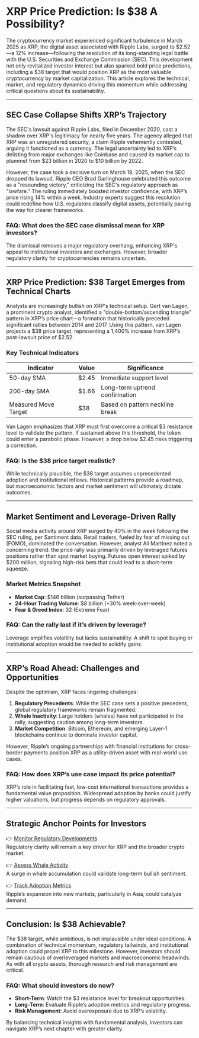 # XRP Price Prediction: Is $38 A Possibility?

The cryptocurrency market experienced significant turbulence in March 2025 as XRP, the digital asset associated with Ripple Labs, surged to $2.52—a 12% increase—following the resolution of its long-standing legal battle with the U.S. Securities and Exchange Commission (SEC). This development not only revitalized investor interest but also sparked bold price predictions, including a $38 target that would position XRP as the most valuable cryptocurrency by market capitalization. This article explores the technical, market, and regulatory dynamics driving this momentum while addressing critical questions about its sustainability.

---

## SEC Case Collapse Shifts XRP’s Trajectory

The SEC's lawsuit against Ripple Labs, filed in December 2020, cast a shadow over XRP's legitimacy for nearly five years. The agency alleged that XRP was an unregistered security, a claim Ripple vehemently contested, arguing it functioned as a currency. The legal uncertainty led to XRP’s delisting from major exchanges like Coinbase and caused its market cap to plummet from $23 billion in 2020 to $10 billion by 2022.

However, the case took a decisive turn on March 19, 2025, when the SEC dropped its lawsuit. Ripple CEO Brad Garlinghouse celebrated this outcome as a "resounding victory," criticizing the SEC's regulatory approach as "lawfare." The ruling immediately boosted investor confidence, with XRP’s price rising 14% within a week. Industry experts suggest this resolution could redefine how U.S. regulators classify digital assets, potentially paving the way for clearer frameworks.

### FAQ: What does the SEC case dismissal mean for XRP investors?
The dismissal removes a major regulatory overhang, enhancing XRP's appeal to institutional investors and exchanges. However, broader regulatory clarity for cryptocurrencies remains uncertain.

---

## XRP Price Prediction: $38 Target Emerges from Technical Charts

Analysts are increasingly bullish on XRP's technical setup. Gert van Lagen, a prominent crypto analyst, identified a "double-bottom/ascending triangle" pattern in XRP’s price chart—a formation that historically preceded significant rallies between 2014 and 2017. Using this pattern, van Lagen projects a $38 price target, representing a 1,400% increase from XRP’s post-lawsuit price of $2.52.

### Key Technical Indicators
| Indicator          | Value       | Significance                     |
|---------------------|-------------|----------------------------------|
| 50-day SMA          | $2.45       | Immediate support level          |
| 200-day SMA         | $1.66       | Long-term uptrend confirmation   |
| Measured Move Target| $38         | Based on pattern neckline break  |

Van Lagen emphasizes that XRP must first overcome a critical $3 resistance level to validate the pattern. If sustained above this threshold, the token could enter a parabolic phase. However, a drop below $2.45 risks triggering a correction.

### FAQ: Is the $38 price target realistic?
While technically plausible, the $38 target assumes unprecedented adoption and institutional inflows. Historical patterns provide a roadmap, but macroeconomic factors and market sentiment will ultimately dictate outcomes.

---

## Market Sentiment and Leverage-Driven Rally

Social media activity around XRP surged by 40% in the week following the SEC ruling, per Santiment data. Retail traders, fueled by fear of missing out (FOMO), dominated the conversation. However, analyst Ali Martinez noted a concerning trend: the price rally was primarily driven by leveraged futures positions rather than spot market buying. Futures open interest spiked by $200 million, signaling high-risk bets that could lead to a short-term squeeze.

### Market Metrics Snapshot
- **Market Cap**: $146 billion (surpassing Tether)
- **24-Hour Trading Volume**: $8 billion (+30% week-over-week)
- **Fear & Greed Index**: 32 (Extreme Fear)

### FAQ: Can the rally last if it’s driven by leverage?
Leverage amplifies volatility but lacks sustainability. A shift to spot buying or institutional adoption would be needed to solidify gains.

---

## XRP’s Road Ahead: Challenges and Opportunities

Despite the optimism, XRP faces lingering challenges:
1. **Regulatory Precedents**: While the SEC case sets a positive precedent, global regulatory frameworks remain fragmented.
2. **Whale Inactivity**: Large holders (whales) have not participated in the rally, suggesting caution among long-term investors.
3. **Market Competition**: Bitcoin, Ethereum, and emerging Layer-1 blockchains continue to dominate investor capital.

However, Ripple’s ongoing partnerships with financial institutions for cross-border payments position XRP as a utility-driven asset with real-world use cases.

### FAQ: How does XRP’s use case impact its price potential?
XRP’s role in facilitating fast, low-cost international transactions provides a fundamental value proposition. Widespread adoption by banks could justify higher valuations, but progress depends on regulatory approvals.

---

## Strategic Anchor Points for Investors

👉 [Monitor Regulatory Developments](https://bit.ly/okx-bonus)  
Regulatory clarity will remain a key driver for XRP and the broader crypto market.

👉 [Assess Whale Activity](https://bit.ly/okx-bonus)  
A surge in whale accumulation could validate long-term bullish sentiment.

👉 [Track Adoption Metrics](https://bit.ly/okx-bonus)  
Ripple’s expansion into new markets, particularly in Asia, could catalyze demand.

---

## Conclusion: Is $38 Achievable?

The $38 target, while ambitious, is not implausible under ideal conditions. A combination of technical momentum, regulatory tailwinds, and institutional adoption could propel XRP to this milestone. However, investors should remain cautious of overleveraged markets and macroeconomic headwinds. As with all crypto assets, thorough research and risk management are critical.

### FAQ: What should investors do now?
- **Short-Term**: Watch the $3 resistance level for breakout opportunities.
- **Long-Term**: Evaluate Ripple’s adoption metrics and regulatory progress.
- **Risk Management**: Avoid overexposure due to XRP’s volatility.

By balancing technical insights with fundamental analysis, investors can navigate XRP’s next chapter with greater clarity.